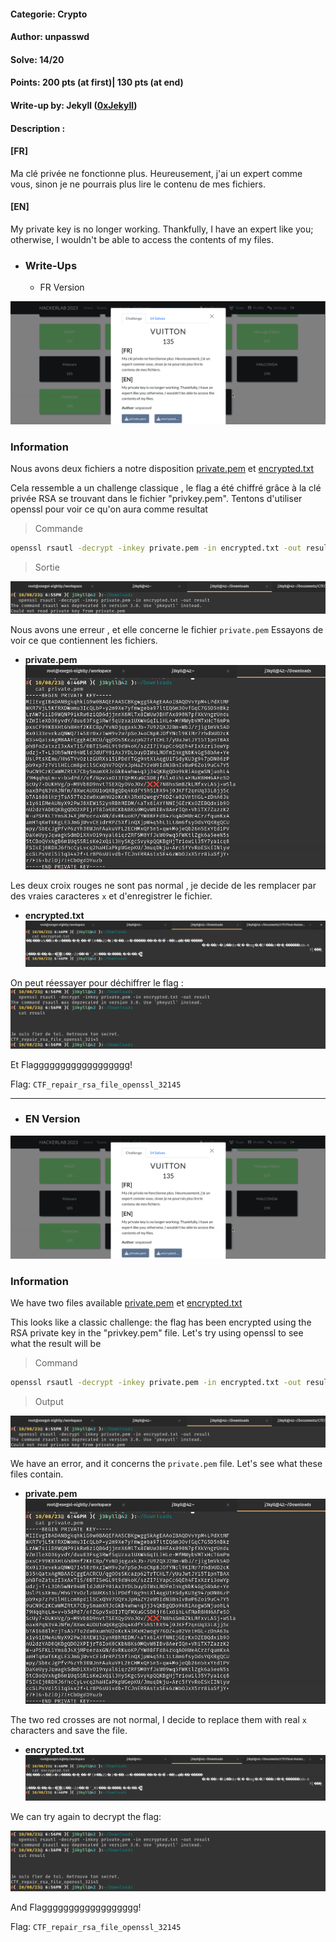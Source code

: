 #### Categorie: Crypto 
#### **Author**: unpasswd
#### Solve: 14/20 
#### Points: 200 pts (at first)| 130 pts (at end)

#### Write-up by: Jekyll ([0xJekyll](https://twitter.com/Ted_Kouhouenou))
#### Description :
#### **[FR]**

Ma clé privée ne fonctionne plus. Heureusement, j'ai un expert comme vous, sinon je ne pourrais plus lire le contenu de mes fichiers.
#### **[EN]**

My private key is no longer working. Thankfully, I have an expert like you; otherwise, I wouldn't be able to access the contents of my files.


- ### Write-Ups
    - FR Version

![vuitton](Images/vuitton.png)

### Information 
Nous avons deux fichiers a notre disposition [private.pem](https://github.com/Tednoob17/Final-HackerLab2023/tree/main/Cryptography/Files/private.pem)  et [encrypted.txt](https://github.com/Tednoob17/Final-HackerLab2023/tree/main/Cryptography/Files/encrypted.txt) 


Cela ressemble a un challenge classique , le flag a été chiffré grâce à la clé privée RSA se trouvant dans  le fichier "privkey.pem".
Tentons d'utiliser openssl pour voir ce qu'on aura comme resultat 

> Commande

```bash 
openssl rsautl -decrypt -inkey private.pem -in encrypted.txt -out result
```

> Sortie


![out](Images/error.png)

Nous avons  une erreur , et elle concerne le fichier `private.pem`
Essayons de voir ce que contiennent les fichiers.


- **private.pem**
![encrypt](Images/pem.png)

Les deux croix rouges ne sont pas normal , je decide de les remplacer par des vraies caracteres `x` et d'enregistrer le fichier. 

- **encrypted.txt**
	![encrypt](Images/enc.png)


On peut  réessayer pour déchiffrer le flag :
![finishhim](Images/result.png)

Et Flagggggggggggggggggg!

Flag: `CTF_repair_rsa_file_openssl_32145`

------------------------------------------------------------------

- ### EN Version



![vuitton](Images/vuitton.png)

### Information 
We have two files available [private.pem](https://github.com/Tednoob17/Final-HackerLab2023/tree/main/Cryptography/Files/private.pem)  et [encrypted.txt](https://github.com/Tednoob17/Final-HackerLab2023/tree/main/Cryptography/Files/encrypted.txt) 


This looks like a classic challenge: the flag has been encrypted using the RSA private key in the "privkey.pem" file.
Let's try using openssl to see what the result will be

> Command

```bash 
openssl rsautl -decrypt -inkey private.pem -in encrypted.txt -out result
```

> Output 


![out](Images/error.png)

We have an error, and it concerns the `private.pem` file.
Let's see what these files contain.


- **private.pem**
![encrypt](Images/pem.png)

The two red crosses are not normal, I decide to replace them with real `x` characters and save the file. 

- **encrypted.txt**
	![encrypt](Images/enc.png)


We can try again to decrypt the flag:

![finishhim](Images/result.png)

And Flagggggggggggggggggg!

Flag: `CTF_repair_rsa_file_openssl_32145`
